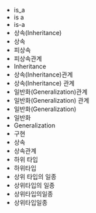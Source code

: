 - is_a
- is a
- is-a
- 상속(Inheritance)
- 상속
- 피상속
- 피상속관계
- Inheritance
- 상속(Inheritance)관계
- 상속(Inheritance) 관계
- 일반화(Generalization)관계
- 일반화(Generalization) 관계
- 일반화(Generalization)
- 일반화
- Generalization
- 구현
- 상속
- 상속관계
- 하위 타입
- 하위타입
- 상위 타입의 일종
- 상위타입의 일종
- 상위타입의일종
- 상위타입일종
